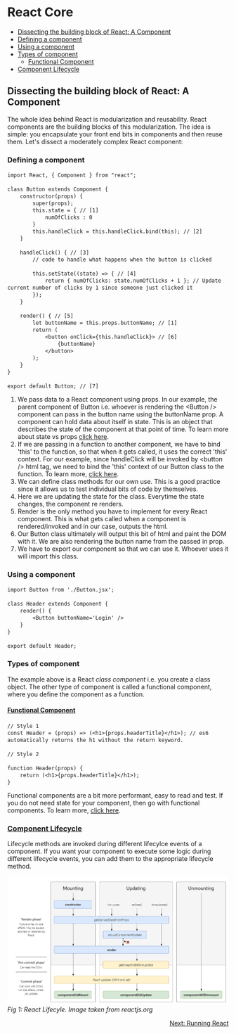# React Core  
  - [Dissecting the building block of React: A Component](#dissecting-the-building-block-of-react-a-component)
  - [Defining a component](#defining-a-component)
  - [Using a component](#using-a-component)
  - [Types of component](#types-of-component)
    - [Functional Component](#functional-component)
  - [Component Lifecycle](#component-lifecycle)

## Dissecting the building block of React: A Component

The whole idea behind React is modularization and reusability. React components are the building blocks of this modularization. The idea is simple: you encapsulate your front end bits in components and then reuse them. Let's dissect a moderately complex React component:

### Defining a component

```
import React, { Component } from "react";

class Button extends Component {
    constructor(props) {
        super(props);
        this.state = { // [1]
            numOfClicks : 0
        }    
        this.handleClick = this.handleClick.bind(this); // [2]
    }

    handleClick() { // [3]
        // code to handle what happens when the button is clicked

        this.setState((state) => { // [4]
            return { numOfClicks: state.numOfClicks + 1 }; // Update current number of clicks by 1 since someone just clicked it
        });
    }

    render() { // [5]
        let buttonName = this.props.buttonName; // [1]
        return (
            <button onClick={this.handleClick}> // [6]
                {buttonName}
            </button>
        );
    }
}

export default Button; // [7]
```
1. We pass data to a React component using props. In our example, the parent component of Button i.e. whoever is rendering the <Button \/> component can pass in the button name using the buttonName prop. A component can hold data about itself in state. This is an object that describes the state of the component at that point of time.  To learn more about state vs props [click here](https://flaviocopes.com/react-state-vs-props/).
2. If we are passing in a function to another component, we have to bind 'this' to the function, so that when it gets called, it uses the correct 'this' context. For our example, since handleClick will be invoked by <button \/> html tag, we need to bind the 'this' context of our Button class to the function. To learn more, [click here](https://codeburst.io/binding-functions-in-react-b168d2d006cb).
3. We can define class methods for our own use. This is a good practice since it allows us to test individual bits of code by themselves.
4. Here we are updating the state for the class. Everytime the state changes, the component re renders.
5. Render is the only method you have to implement for every React component. This is what gets called when a component is rendered/invoked and in our case, outputs the html.
6. Our Button class ultimately will output this bit of html and paint the DOM with it. We are also rendering the button name from the passed in prop. 
7. We have to export our component so that we can use it. Whoever uses it will import this class. 

### Using a component

```
import Button from './Button.jsx';

class Header extends Component {
    render() {
        <Button buttonName='Login' />
    }
}

export default Header;
```

### Types of component

The example above is a React *class component* i.e. you create a class object. The other type of component is called a functional component, where you define the component as a function. 

#### [Functional Component](https://programmingwithmosh.com/react/react-functional-components/)
```
// Style 1
const Header = (props) => (<h1>{props.headerTitle}</h1>); // es6 automatically returns the h1 without the return keyword.

// Style 2

function Header(props) {
    return (<h1>{props.headerTitle}</h1>);
}   
```

Functional components are a bit more performant, easy to read and test. If you do not need state for your component, then go with functional components. To learn more, [click here](https://programmingwithmosh.com/react/react-functional-components/). 


### [Component Lifecycle](https://reactjs.org/docs/react-component.html)

Lifecycle methods are invoked during different lifecylce events of a component. If you want your component to execute some logic during different lifecycle events, you can add them to the appropriate lifecycle method.

![react_lifecycle_events](lifecycle_cheat_sheet.PNG)
*Fig 1: React Lifecyle. Image taken from reactjs.org*

<a><p style="text-align: right;">[Next: Running React](brush_up_running_react.md)</p></a>

